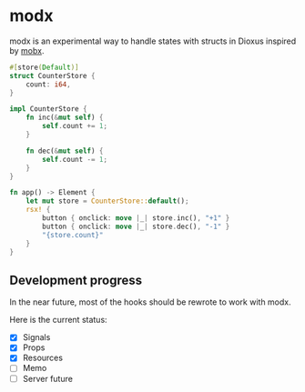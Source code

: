 # modx

modx is an experimental way to handle states with structs in Dioxus inspired by [mobx](https://mobx.js.org/README.html).


```rs
#[store(Default)]
struct CounterStore {
    count: i64,
}

impl CounterStore {
    fn inc(&mut self) {
        self.count += 1;
    }

    fn dec(&mut self) {
        self.count -= 1;
    }
}

fn app() -> Element {
    let mut store = CounterStore::default();
    rsx! {
        button { onclick: move |_| store.inc(), "+1" }
        button { onclick: move |_| store.dec(), "-1" }
        "{store.count}"
    }
}
```


## Development progress

In the near future, most of the hooks should be rewrote to work with modx.

Here is the current status:

- [X] Signals
- [X] Props
- [X] Resources
- [ ] Memo
- [ ] Server future
